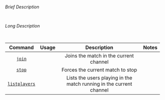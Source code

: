 #  

*Brief Description*

<br>

*Long Description*

<br>

| Command | Usage | Description | Notes |
| :---: | :---: |  :---: | :---: |
| [`join`](https://github.com/GamesROB/documentation/wiki/join) | | Joins the match in the current channel | |
| [`stop`](https://github.com/GamesROB/documentation/wiki/stop) | | Forces the current match to stop | |
| [`listplayers`](https://github.com/GamesROB/documentation/wiki/listplayers) | | Lists the users playing in the match running in the current channel | |
